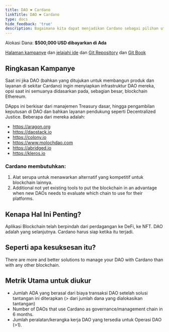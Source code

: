 ```yaml
---
title: DAO ❤ Cardano
linkTitle: DAO ❤ Cardano
type: docs
hide_feedback: 'true'
description: Bagaimana kita dapat menjadikan Cardano sebagai pilihan utama bagi DAO untuk mengelola diri mereka sendiri?
---
```


Alokasi Dana: **$500,000 USD dibayarkan di Ada**

[Halaman kampanye](https://cardano.ideascale.com/a/campaign-home/26237) dan [jelajahi ide](https://cardano.ideascale.com/a/ideas/top/campaign-filter/byids/campaigns/26237/stage/unspecified) dan [Git Repository](https://github.com/Catalyst-Challenges/F7-DAOs-Love-Cardano) dan [Git Book](https://quality-assurance-dao.gitbook.io/catalyst-fund-7-challenges/fund-7/daos-love-cardano)

## Ringkasan Kampanye

Saat ini jika DAO (bahkan yang ditujukan untuk membangun produk dan layanan di sekitar Cardano) ingin menyiapkan infrastruktur DAO mereka, opsi saat ini semuanya didasarkan pada, sebagian besar, blockchain Ethereum.

DApps ini berkisar dari manajemen Treasury dasar, hingga pengambilan keputusan di DAO dan bahkan layanan pendukung seperti Decentralized Justice. Beberapa dari mereka adalah:

- https://aragon.org
- https://daostack.io
- https://colony.io
- https://www.molochdao.com
- https://abridged.io
- https://kleros.io

### Cardano membutuhkan:

1. Alat serupa untuk menawarkan alternatif yang kompetitif untuk blockchain lainnya.
2. Additional not yet existing tools to put the blockchain in an advantage when new DAOs needs to evaluate which chain to use for their platforms.

## Kenapa Hal Ini Penting?

Aplikasi Blockchain telah berpindah dari perdagangan ke DeFi, ke NFT. DAO adalah yang selanjutnya. Cardano harus siap ketika itu terjadi.

## Seperti apa kesuksesan itu?

There are more and better solutions to manage your DAO with Cardano than with any other blockchain.

## Metrik Utama untuk diukur

- Jumlah ADA yang berasal dari biaya transaksi DAO setelah solusi tantangan ini diterapkan (&gt; dari jumlah dana yang dialokasikan tantangan)
- Number of DAOs that use Cardano as governance/management chain in 6 months.
- Jumlah peralatan/kerangka kerja DAO yang tersedia untuk Operasi DAO (&gt;1).
